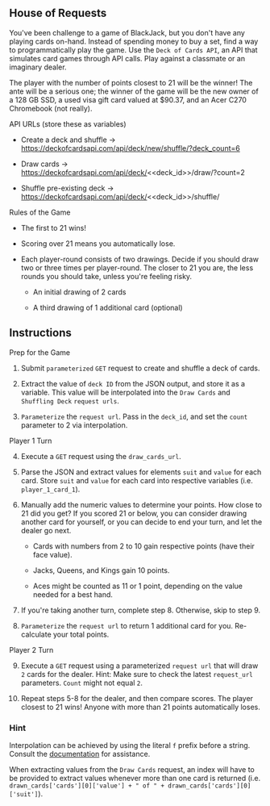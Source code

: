 ## House of Requests

You've been challenge to a game of BlackJack, but you don't have any playing cards on-hand. Instead of spending money to buy a set, find a way to programmatically play the game. Use the `Deck of Cards API`, an API that simulates card games through API calls. Play against a classmate or an imaginary dealer.

The player with the number of points closest to 21 will be the winner! The ante will be a serious one; the winner of the game will be the new owner of a 128 GB SSD, a used visa gift card valued at $90.37, and an Acer C270 Chromebook (not really).

API URLs (store these as variables)

* Create a deck and shuffle -> https://deckofcardsapi.com/api/deck/new/shuffle/?deck_count=6

* Draw cards -> https://deckofcardsapi.com/api/deck/<<deck_id>>/draw/?count=2

* Shuffle pre-existing deck -> https://deckofcardsapi.com/api/deck/<<deck_id>>/shuffle/

Rules of the Game

* The first to 21 wins!

* Scoring over 21 means you automatically lose.

* Each player-round consists of two drawings. Decide if you should draw two or three times per player-round. The closer to 21 you are, the less rounds you should take, unless you're feeling risky.

  * An initial drawing of 2 cards

  * A third drawing of 1 additional card (optional)

## Instructions

Prep for the Game

1. Submit `parameterized` `GET` request to create and shuffle a deck of cards.

2. Extract the value of `deck ID` from the JSON output, and store it as a variable. This value will be interpolated into the `Draw Cards` and `Shuffling Deck` `request urls`.

3. `Parameterize` the `request url`. Pass in the `deck_id`, and set the `count` parameter to 2 via interpolation.

Player 1 Turn

4. Execute a `GET` request using the `draw_cards_url`.

5. Parse the JSON and extract values for elements `suit` and `value` for each card. Store `suit` and `value` for each card into respective variables (i.e. `player_1_card_1`).

6. Manually add the numeric values to determine your points. How close to 21 did you get? If you scored 21 or below, you can consider drawing another card for yourself, or you can decide to end your turn, and let the dealer go next.

    * Cards with numbers from 2 to 10 gain respective points (have their face value).

    * Jacks, Queens, and Kings gain 10 points.

    * Aces might be counted as 11 or 1 point, depending on the value needed for a best hand.

7. If you're taking another turn, complete step 8. Otherwise, skip to step 9.

8. `Parameterize` the `request url` to return 1 additional card for you. Re-calculate your total points.

Player 2 Turn

9. Execute a `GET` request using a parameterized `request url` that will draw `2` cards for the dealer. Hint: Make sure to check the latest `request_url` parameters. `Count` might not equal `2`.

10. Repeat steps 5-8 for the dealer, and then compare scores. The player closest to 21 wins! Anyone with more than 21 points automatically loses.

### Hint

Interpolation can be achieved by using the literal `f` prefix before a string. Consult the [documentation](https://www.programiz.com/python-programming/string-interpolation) for assistance.

When extracting values from the `Draw Cards` request, an index will have to be provided to extract values whenever more than one card is returned (i.e. `drawn_cards['cards'][0]['value'] + " of " + drawn_cards['cards'][0]['suit']`).
